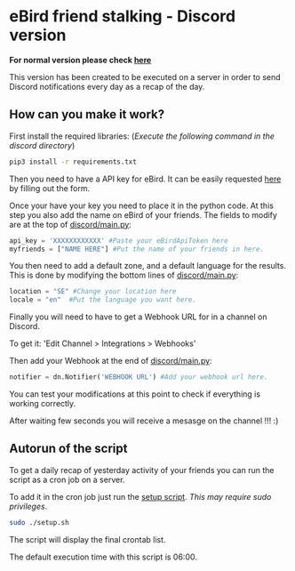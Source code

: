 # eBird friend stalking - Discord version

**For normal version please check [here](..)**

This version has been created to be executed on a server in order to send Discord notifications every day as a recap of the day.

## How can you make it work?

First install the required libraries: (*Execute the following command in the discord directory*)
```bash
pip3 install -r requirements.txt
```

Then you need to have a API key for eBird. It can be easily requested [here](https://ebird.org/api/keygen) by filling out the form.

Once your have your key you need to place it in the python code. At this step you also add the name on eBird of your friends.
The fields to modify are at the top of [discord/main.py](./main.py):

```python
api_key = 'XXXXXXXXXXXX' #Paste your eBirdApiToken here
myfriends = ["NAME HERE"] #Put the name of your friends in here.
```

You then need to add a default zone, and a default language for the results.
This is done by modifying the bottom lines of [discord/main.py](./main.py):

```python
location = "SE" #Change your location here
locale = "en"  #Put the language you want here.
```


Finally you will need to have to get a Webhook URL for in a channel on Discord.

To get it: 'Edit Channel > Integrations > Webhooks'

Then add your Webhook at the end of [discord/main.py](./main.py):
```python
notifier = dn.Notifier('WEBHOOK URL') #Add your webhook url here.
```

You can test your modifications at this point to check if everything is working correctly.

After waiting few seconds you will receive a mesasge on the channel !!! :)


## Autorun of the script

To get a daily recap of yesterday activity of your friends you can run the script as a cron job on a server.

To add it in the cron job just run the [setup script](./setup.sh). *This may require sudo privileges*.

```bash
sudo ./setup.sh
```

The script will display the final crontab list.

The default execution time with this script is 06:00.

